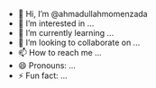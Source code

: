 - 👋 Hi, I’m @ahmadullahmomenzada
- 👀 I’m interested in ...
- 🌱 I’m currently learning ...
- 💞️ I’m looking to collaborate on ...
- 📫 How to reach me ...
- 😄 Pronouns: ...
- ⚡ Fun fact: ...

<!---
ahmadullahmomenzada/ahmadullahmomenzada is a ✨ special ✨ repository because its `README.md` (this file) appears on your GitHub profile.
You can click the Preview link to take a look at your changes.
--->
